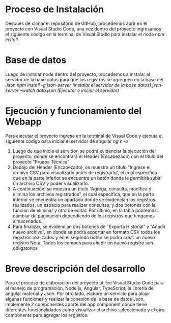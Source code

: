 # Proceso de Instalación
Después de clonar el repositorio de GitHub, procedemos abrir en el proyecto con Visual Studio Code, una vez dentro del proyecto ingresamos el siguiente código en la terminal de Visual Studio para instalar el node
*npm install* 
# Base de datos
Luego de instalar node dentro del proyecto, procedemos a instalar el servidor de la base datos para que los registros se agreguen en la base del Json
*npm install -g json-server (instalar el servidor de la base datos)*
*json-server –watch data.json (Ejecutar e iniciar el servidor)*
# Ejecución y funcionamiento del  Webapp
Para ejecutar el proyecto ingresa en la terminal de Visual Code y ejecuta el siguiente código para iniciar el servidor de angular
*ng s -o*
1.	Luego de que inicie el servidor, se podrá evidenciar la ejecución del proyecto, donde se encontrará el Header (Encabezado) con el título del proyecto “Prueba Técnica”
2.	Debajo del Header (Encabezado), se muestra un título “Ingrese el archivo CSV para visualizarlo antes de registrarlo”, el cual especifica que en la parte inferior se encuentra un botón donde le permitirá subir un archivo CSV y poder visualizarlo.
3.	A continuación, se muestra un título “Agrega, consulta, modifica y elimina los archivos registrados”, el cual especifica, que en la parte inferior se encuentra un apartado donde se evidencian los registros realizados, un espacio para realizar consultas, y dos botones con la función de eliminar y otro de editar. Por último, en la tabla podremos cambiar de paginación dependiendo de los registros que tengamos almacenados.
4.	Para finalizar, se evidencian dos botones de “Exporta Historial” y “Añadir nuevo archivo”, en donde se podrá exportar en formato CSV todos los registros realizados y en el segundo botón se podrá crear un nuevo registro
Nota: Todos los campos para añadir un nuevo registro son obligatorios
# Breve descripción  del desarrollo
Para el proceso de elaboración del proyecto utilice Visual Studio Code para el manejo de programación, Node js, Angular, TypeScript, la librería de angular material y Json. Por otro lado, elabore un servicio para alojar algunas funciones y realizar la conexión de la base de datos Json, implemente 2 componentes aparte del app.component donde tiene diferentes funcionalidades como visualizar el archivo seleccionado y el otro componente para agregar los registros.
